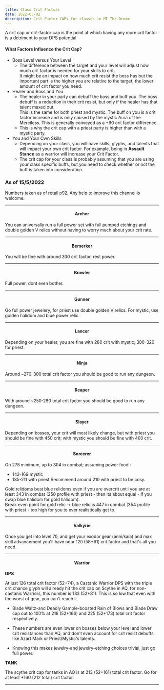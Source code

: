 ```yaml
---
title: Class Crit Factors
date: 2022-05-02
description: Crit Factor CAPs for classes in MT The Dream 
---
```


A crit cap or crit-factor cap is the point at which having any more crit factor is a detriment to your DPS potential.

#### What Factors Influence the Crit Cap?
- Boss Level versus Your Level 
  - The difference between the target and your level will adjust how much crit factor is needed for your skills to crit.<br>
  It might be an impact on how much crit resist the boss has but the important part is the higher you are relative to the target, the lower amount of crit factor you need.
- Healer and Boss and You
  - The healer in your party can debuff the boss and buff you. The boss debuff is a reduction in their crit resist, but only if the healer has that talent maxed out. <br>
  This is the same for both priest and mystic. The buff on you is a crit factor increase and is only caused by the mystic Aura of the Merciless. This is generally conveyed as a +60 crit factor difference. 
  - This is why the crit cap with a priest party is higher than with a mystic party.
- You and Your Own Skills
  - Depending on your class, you will have skills, glyphs, and talents that will impact your own crit factor. For example, being in **Assault Stance** as a warrior will increase your Crit Factor. 
  - The crit cap for your class is probably assuming that you are using your class specific buffs, but you need to check whether or not the buff is taken into consideration.

### As of 15/5/2022
Numbers taken as of retail p92. Any help to improve this channel is welcome.
<hr/>

<center>

#### Archer
</center>

You can universally run a full power set with full pumped etchings and double golden V relics without having to worry much about your crit rate.

<hr/>

<center>

#### Berserker
</center>

You will be fine with around 300 crit factor, rest power.

<hr/>

<center>

#### Brawler
</center>

Full power, dont even bother.

<hr/>

<center>

#### Gunner
</center>

Go full power jewelery, for priest use double golden V relics. For mystic, use golden halidom and blue power relic.

<hr/>

<center>

#### Lancer
</center>

Depending on your healer, you are fine with 280 crit with mystic; 300-320 for priest.

<hr/>

<center>

#### Ninja
</center>

Around ~270-300 total crit factor you should be good to run any dungeon.

<hr/>

<center>

#### Reaper
</center>

With around ~250-280 total crit factor you should be good to run any dungeon.

<hr/>

<center>

#### Slayer
</center>

Depending on bosses, your crit will most likely change, but with priest you should be fine with 450 crit; with mystic you should be fine with 400 crit.

<hr/>

<center>

#### Sorcerer
</center>

On 278 minimum, up to 304 in combat; assuming power food :
- 143-169 mystic 
- 185-211 with priest
Recommend around 210 with priest to be cosy.

Gold relidoms beat blue relidoms even if you are overcrit until you are at least 343 in combat (250 profile with priest - then its about equal - if you swap blue halidom for gold halidom). <br>
Break even point for gold relic -> blue relic is 447 in combat (354 profile with priest - too high for you to ever realistically get to.

<hr/>

<center>

#### Valkyrie
</center>

Once you get into level 70, and get your exodor gear (anni/kaia) and max skill advancement you'll have near 120 (58+61) crit factor and that's all you need.

<hr/>

<center>

#### Warrior
</center>

**DPS**

At just 126 total crit factor (52+74), a Castanic Warrior DPS with the triple crit chance glyph will already hit the crit cap on Scythe in AQ, for non-castanic Warriors, this number is 133 (52+81). This is so low that even with the worst of gear, you can't reach it. <br>
- Blade Waltz-and Deadly Gamble-boosted Rain of Blows and Blade Draw cap out to 100% at 218 (52+166) and 225 (52+173) total crit factor respectively.

- These numbers are even lower on bosses below your level and lower crit resistances than AQ, and don't even account for crit resist debuffs like Azart Mark or Priest/Mystic's talents.
- Knowing this makes jewelry-and jewelry-etching choices trivial, just go full power.

**TANK**

The scythe crit cap for tanks in AQ is at 213 (52+161) total crit factor. Go for at least +160 (212 total) crit factor.

<hr/>